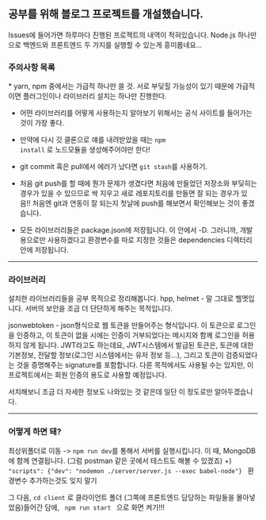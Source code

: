 <h2> 공부를 위해 블로그 프로젝트를 개설했습니다. </h2>

Issues에 들어가면 하루마다 진행된 프로젝트의 내역이 적혀있습니다. 
Node.js 하나만으로 백엔드와 프론트엔드 두 가지를 실행할 수 있는게 흥미롭네요...

<h3>주의사항 목록</h3>
* yarn, npm 중에서는 가급적 하나만 쓸 것. 서로 부딪힐 가능성이 있기 때문에 가급적이면 플러그인이나 라이브러리 설치는 하나만 진행한다.

* 어떤 라이브러리를 어떻게 사용하는지 알아보기 위해서는 공식 사이트를 들어가는 것이 가장 좋다.

* 만약에 다시 깃 클론으로 얘를 내려받았을 때는 <code>npm install</code>  로 노드모듈을 생성해주어야만 한다!

* git commit 혹은 pull에서 에러가 났다면 <code>git stash</code>를 사용하기. 

* 처음 git push를 할 때에 뭔가 문제가 생겼다면 처음에 만들었던 저장소와 부딪히는 경우가 있을 수 있으므로 싹 지우고 새로 레포지토리를 만들면 잘 되는 경우가 있음!! 처음엔 git과 연동이 잘 되는지 첫날에 push를 해보면서 확인해보는 것이 좋겠습니다.

* 모든 라이브러리들은 package.json에 저장됩니다. 이 안에서 -D. 그러니까, 개발용으로만 사용하겠다고 환경변수를 따로 지정한 것들은 dependencies 디렉터리 안에 저장됩니다.


---------------------------------------


<h3>라이브러리</h3>
설치한 라이브러리들을 공부 목적으로 정리해봅니다.
hpp, helmet - 말 그대로 헬멧입니다. 서버의 보안을 조금 더 단단하게 해주는 목적입니다.

jsonwebtoken - json형식으로 웹 토큰을 만들어주는 형식입니다. 
이 토큰으로 로그인을 인증하고, 이 토큰이 없을 시에는 인증이 거부되었다는 메시지와 함께 로그인을 허용하지 않게 됩니다. 
JWT라고도 하는데요, JWT시스템에서 발급된 토큰은, 토큰에 대한 기본정보, 전달할 정보(로그인 시스템에서는 유저 정보 등…), 
그리고 토큰이 검증되었다는 것을 증명해주는 signature를 포함합니다.
다른 목적에서도 사용될 수는 있지만, 이 프로젝트에서는 회원 인증의 용도로 사용할 예정입니다. 

서치해보니 조금 더 자세한 정보도 나와있는 것 같은데 일단 이 정도로만 알아두겠습니다.



--------------------------------------

<h3>어떻게 하면 돼?</h3>
최상위폴더로 이동 -> <code>npm run dev</code>를 통해서 서버를 실행시킵니다. 이 때, MongoDB에 함께 연결됩니다. (그럼 postman 같은 곳에서 테스트도 해볼 수 있겠죠)
+) <code>  "scripts": {"dev": "nodemon ./server/server.js --exec babel-node"} </code> 환경변수 추가하는것도 잊지 말기

그 다음, <code>cd client</code> 로 클라이언트 폴더 (그쪽에 프론트엔드 담당하는 파일들을 몰아넣었음)들어간 담에, <code> npm run start </code> 으로 화면 켜기!!! 
